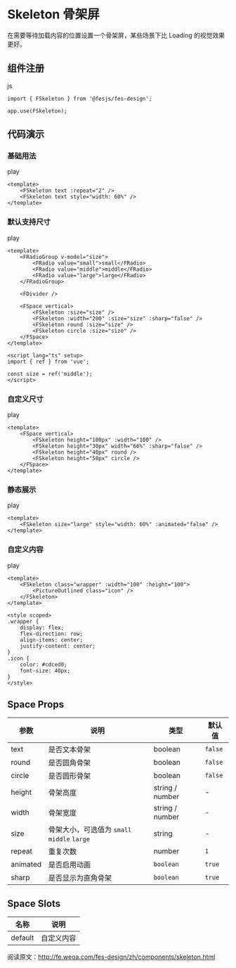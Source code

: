 # Skeleton 骨架屏 [​]()

在需要等待加载内容的位置设置一个骨架屏，某些场景下比 Loading 的视觉效果更好。

## 组件注册 [​]()

js

```
import { FSkeleton } from '@fesjs/fes-design';

app.use(FSkeleton);
```

## 代码演示 [​]()

### 基础用法 [​]()

play

```
<template>
    <FSkeleton text :repeat="2" />
    <FSkeleton text style="width: 60%" />
</template>
```

### 默认支持尺寸 [​]()

play

```
<template>
    <FRadioGroup v-model="size">
        <FRadio value="small">small</FRadio>
        <FRadio value="middle">middle</FRadio>
        <FRadio value="large">large</FRadio>
    </FRadioGroup>

    <FDivider />

    <FSpace vertical>
        <FSkeleton :size="size" />
        <FSkeleton :width="200" :size="size" :sharp="false" />
        <FSkeleton round :size="size" />
        <FSkeleton circle :size="size" />
    </FSpace>
</template>

<script lang="ts" setup>
import { ref } from 'vue';

const size = ref('middle');
</script>
```

### 自定义尺寸 [​]()

play

```
<template>
    <FSpace vertical>
        <FSkeleton height="100px" :width="100" />
        <FSkeleton height="30px" width="66%" :sharp="false" />
        <FSkeleton height="40px" round />
        <FSkeleton height="50px" circle />
    </FSpace>
</template>
```

### 静态展示 [​]()

play

```
<template>
    <FSkeleton size="large" style="width: 60%" :animated="false" />
</template>
```

### 自定义内容 [​]()

play

```
<template>
    <FSkeleton class="wrapper" :width="100" :height="100">
        <PictureOutlined class="icon" />
    </FSkeleton>
</template>

<style scoped>
.wrapper {
    display: flex;
    flex-direction: row;
    align-items: center;
    justify-content: center;
}
.icon {
    color: #cdced0;
    font-size: 40px;
}
</style>
```

## Space Props [​]()

|参数|说明|类型|默认值|
|---|---|---|---|
|text|是否文本骨架|boolean|`false`|
|round|是否圆角骨架|boolean|`false`|
|circle|是否圆形骨架|boolean|`false`|
|height|骨架高度|string / number|\-|
|width|骨架宽度|string / number|\-|
|size|骨架大小，可选值为 `small` `middle` `large`|string|\-|
|repeat|重复次数|number|`1`|
|animated|是否启用动画|`boolean`|`true`|
|sharp|是否显示为直角骨架|`boolean`|`true`|

## Space Slots [​]()

|名称|说明|
|---|---|
|default|自定义内容|

阅读原文：http://fe.weoa.com/fes-design/zh/components/skeleton.html